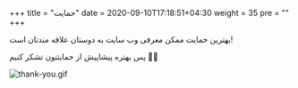 +++
title = "حمایت"
date = 2020-09-10T17:18:51+04:30
weight = 35
pre = "<i class='fa fa-heart' ></i>"
+++

بهترین حمایت ممکن معرفی وب سایت به دوستان علاقه مندتان است!

پس بهتره پیشاپیش از حمایتتون تشکر کنیم 🥰✨

![thank-you.gif](../gifs/thank-you.gif)

